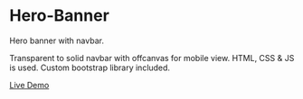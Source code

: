 # Hero-Banner

Hero banner with navbar.

Transparent to solid navbar with offcanvas for mobile view.
HTML, CSS & JS is used.
Custom bootstrap library included.

<a href="https://svalanju.github.io/Hero-Banner/">Live Demo</a>
